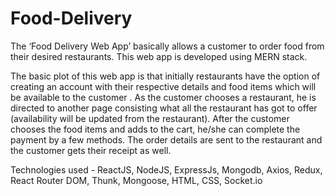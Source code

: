 # Food-Delivery
The ‘Food Delivery Web App’ basically allows a customer to order food from their desired restaurants. This web app is developed using MERN stack.

The basic plot of this web app is that initially restaurants have the option of creating an account with their respective details and food items which will be available to the customer . As the customer chooses a restaurant, he is directed to another page consisting what all the restaurant has got to offer (availability will be updated from the restaurant). After the customer chooses the food items and adds to the cart, he/she can complete the payment by a few methods. The order details are sent to the restaurant and the customer gets their receipt as well.

Technologies used - ReactJS, NodeJS, ExpressJs, Mongodb, Axios, Redux, React Router DOM, Thunk, Mongoose, HTML, CSS, Socket.io


